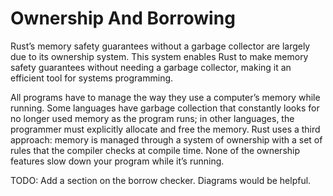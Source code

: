 # Ownership And Borrowing

Rust’s memory safety guarantees without a garbage collector are largely due to its ownership system. This system enables
Rust to make memory safety guarantees without needing a garbage collector, making it an efficient tool for systems
programming.

All programs have to manage the way they use a computer’s memory while running. Some languages have garbage collection
that constantly looks for no longer used memory as the program runs; in other languages, the programmer must explicitly
allocate and free the memory. Rust uses a third approach: memory is managed through a system of ownership with a set of
rules that the compiler checks at compile time. None of the ownership features slow down your program while it’s
running.

TODO: Add a section on the borrow checker. Diagrams would be helpful.